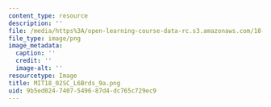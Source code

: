 ```yaml
---
content_type: resource
description: ''
file: /media/https%3A/open-learning-course-data-rc.s3.amazonaws.com/18-02sc-multivariable-calculus-fall-2010/9b5ed0247407549687d4dc765c729ec9_MIT18_02SC_L6Brds_9a.png
file_type: image/png
image_metadata:
  caption: ''
  credit: ''
  image-alt: ''
resourcetype: Image
title: MIT18_02SC_L6Brds_9a.png
uid: 9b5ed024-7407-5496-87d4-dc765c729ec9
---
```

